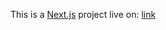 This is a [Next.js](https://nextjs.org/) project live on: [link](https://next-blog-rho-ruddy.vercel.app/)
